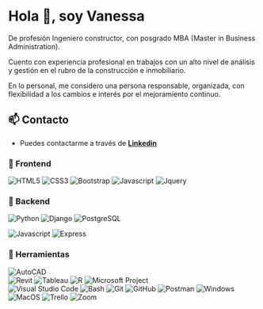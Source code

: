 # Hola 👋, soy Vanessa

De profesión Ingeniero constructor, con posgrado MBA (Master in Business Administration).

Cuento con experiencia profesional en trabajos con un alto nivel de análisis y gestión en el rubro de la construcción e inmobiliario.

En lo personal, me considero una persona responsable, organizada, con flexibilidad a los cambios e interés por el mejoramiento continuo.

## 📫 Contacto

- Puedes contactarme a través de **[Linkedin](https://www.linkedin.com/in/vanessamoralesnorambuena)**

### 🎨 Frontend

![HTML5](https://img.shields.io/badge/HTML5-E34F26?style=for-the-badge&logo=html5&logoColor=white) ![CSS3](https://img.shields.io/badge/CSS3-1572B6?style=for-the-badge&logo=css3&logoColor=white) ![Bootstrap](https://img.shields.io/badge/Bootstrap-563D7C?style=for-the-badge&logo=bootstrap&logoColor=white) ![Javascript](https://img.shields.io/badge/Javascript-323330?style=for-the-badge&logo=javascript&logoColor=F7DF1E) ![Jquery](https://img.shields.io/badge/jQuery-0769AD?style=for-the-badge&logo=jquery&logoColor=white)

### 🔨 Backend


![Python](https://img.shields.io/badge/Python-3776AB?style=for-the-badge&logo=python&logoColor=white) ![Django](https://img.shields.io/badge/Django-092E20?style=for-the-badge&logo=django&logoColor=white) ![PostgreSQL](https://img.shields.io/badge/PostgreSQL-316192?style=for-the-badge&logo=postgresql&logoColor=white)

![Javascript](https://img.shields.io/badge/Javascript-323330?style=for-the-badge&logo=javascript&logoColor=F7DF1E) ![Express](https://img.shields.io/badge/Express.js-404D59?style=for-the-badge) 

### 📎 Herramientas

![AutoCAD](https://img.shields.io/badge/AutoCAD-F6A600?style=for-the-badge&logo=autodesk&logoColor=white)  
![Revit](https://img.shields.io/badge/Revit-D50032?style=for-the-badge&logo=autodesk&logoColor=white) 
![Tableau](https://img.shields.io/badge/Tableau-E97627?style=for-the-badge&logo=tableau&logoColor=white)
![R](https://img.shields.io/badge/R-276DC3?style=for-the-badge&logo=r&logoColor=white)
![Microsoft Project](https://img.shields.io/badge/Microsoft%20Project-0078D4?style=for-the-badge&logo=microsoft&logoColor=white)    
![Visual Studio Code](https://img.shields.io/badge/Visual%20Studio%20Code-007ACC?style=for-the-badge&logo=visual-studio-code&logoColor=white) ![Bash](https://img.shields.io/badge/Bash-121011?style=for-the-badge&logo=gnu-bash&logoColor=white) ![Git](https://img.shields.io/badge/git-%23F05033.svg?style=for-the-badge&logo=git&logoColor=white) ![GitHub](https://img.shields.io/badge/github-%23121011.svg?style=for-the-badge&logo=github&logoColor=white) ![Postman](https://img.shields.io/badge/DBeaver-EE0000?style=for-the-badge&logo=dbeaver&logoColor=white) ![Windows](https://img.shields.io/badge/Windows-0078D6?style=for-the-badge&logo=windows&logoColor=white) ![MacOS](https://img.shields.io/badge/Ubuntu-E95420?style=for-the-badge&logo=ubuntu&logoColor=white) ![Trello](https://img.shields.io/badge/Trello-0052CC?style=for-the-badge&logo=trello&logoColor=white)  ![Zoom](https://img.shields.io/badge/Zoom-2D8CFF?style=for-the-badge&logo=zoom&logoColor=white)
